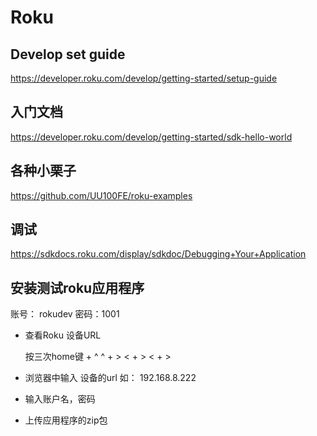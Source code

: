 
# Roku

## Develop set guide

https://developer.roku.com/develop/getting-started/setup-guide

## 入门文档
https://developer.roku.com/develop/getting-started/sdk-hello-world

## 各种小栗子
https://github.com/UU100FE/roku-examples

## 调试
https://sdkdocs.roku.com/display/sdkdoc/Debugging+Your+Application

## 安装测试roku应用程序

账号： rokudev  密码：1001

* 查看Roku 设备URL

  按三次home键 +  ^ ^  +  > <  +  > < + >

* 浏览器中输入 设备的url 如： 192.168.8.222
* 输入账户名，密码
* 上传应用程序的zip包
